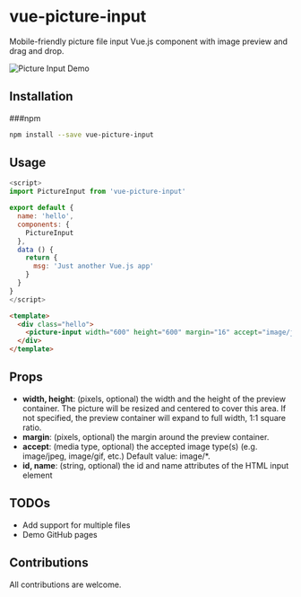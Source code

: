 vue-picture-input
=============

Mobile-friendly picture file input Vue.js component with image preview and drag and drop.

![Picture Input Demo](http://i.giphy.com/3o84UfcY1QV7Unrtba.gif)


## Installation

###npm

``` sh
npm install --save vue-picture-input
```

## Usage

```javascript
<script>
import PictureInput from 'vue-picture-input'

export default {
  name: 'hello',
  components: {
    PictureInput
  },
  data () {
    return {
      msg: 'Just another Vue.js app'
    }
  }
}
</script>
```

```HTML
<template>
  <div class="hello">    
    <picture-input width="600" height="600" margin="16" accept="image/jpeg,image/png"></picture-input>    
  </div>
</template>
```

## Props

- **width, height**: (pixels, optional) the width and the height of the preview container. The picture will be resized and centered to cover this area. If not specified, the preview container will expand to full width, 1:1 square ratio.
- **margin**: (pixels, optional) the margin around the preview container.
- **accept**: (media type, optional) the accepted image type(s) (e.g. image/jpeg, image/gif, etc.) Default value: image/*. 
- **id, name**: (string, optional) the id and name attributes of the HTML input element


## TODOs

- Add support for multiple files 
- Demo GitHub pages


## Contributions

All contributions are welcome.
